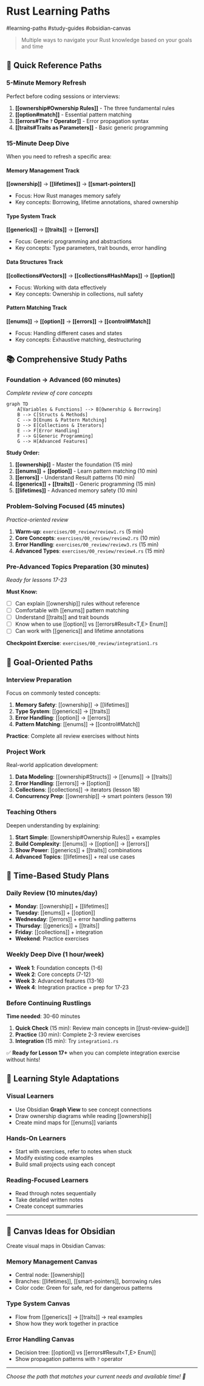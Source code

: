 # Rust Learning Paths

#learning-paths #study-guides #obsidian-canvas

> Multiple ways to navigate your Rust knowledge based on your goals and time

## 🚀 Quick Reference Paths

### 5-Minute Memory Refresh
Perfect before coding sessions or interviews:

1. **[[ownership#Ownership Rules]]** - The three fundamental rules
2. **[[option#match]]** - Essential pattern matching
3. **[[errors#The `?` Operator]]** - Error propagation syntax
4. **[[traits#Traits as Parameters]]** - Basic generic programming

### 15-Minute Deep Dive
When you need to refresh a specific area:

#### Memory Management Track
**[[ownership]]** → **[[lifetimes]]** → **[[smart-pointers]]**
- Focus: How Rust manages memory safely
- Key concepts: Borrowing, lifetime annotations, shared ownership

#### Type System Track
**[[generics]]** → **[[traits]]** → **[[errors]]**
- Focus: Generic programming and abstractions
- Key concepts: Type parameters, trait bounds, error handling

#### Data Structures Track
**[[collections#Vectors]]** → **[[collections#HashMaps]]** → **[[option]]**
- Focus: Working with data effectively
- Key concepts: Ownership in collections, null safety

#### Pattern Matching Track
**[[enums]]** → **[[option]]** → **[[errors]]** → **[[control#Match]]**
- Focus: Handling different cases and states
- Key concepts: Exhaustive matching, destructuring

## 📚 Comprehensive Study Paths

### Foundation → Advanced (60 minutes)
*Complete review of core concepts*

```mermaid
graph TD
    A[Variables & Functions] --> B[Ownership & Borrowing]
    B --> C[Structs & Methods]
    C --> D[Enums & Pattern Matching]
    D --> E[Collections & Iterators]
    E --> F[Error Handling]
    F --> G[Generic Programming]
    G --> H[Advanced Features]
```

**Study Order:**
1. **[[ownership]]** - Master the foundation (15 min)
2. **[[enums]]** + **[[option]]** - Learn pattern matching (10 min)
3. **[[errors]]** - Understand Result patterns (10 min)
4. **[[generics]]** + **[[traits]]** - Generic programming (15 min)
5. **[[lifetimes]]** - Advanced memory safety (10 min)

### Problem-Solving Focused (45 minutes)
*Practice-oriented review*

1. **Warm-up**: `exercises/00_review/review1.rs` (5 min)
2. **Core Concepts**: `exercises/00_review/review2.rs` (10 min)
3. **Error Handling**: `exercises/00_review/review3.rs` (15 min)
4. **Advanced Types**: `exercises/00_review/review4.rs` (15 min)

### Pre-Advanced Topics Preparation (30 minutes)
*Ready for lessons 17-23*

**Must Know:**
- [ ] Can explain [[ownership]] rules without reference
- [ ] Comfortable with [[enums]] pattern matching
- [ ] Understand [[traits]] and trait bounds
- [ ] Know when to use [[option]] vs [[errors#Result<T,E> Enum]]
- [ ] Can work with [[generics]] and lifetime annotations

**Checkpoint Exercise**: `exercises/00_review/integration1.rs`

## 🎯 Goal-Oriented Paths

### Interview Preparation
Focus on commonly tested concepts:

1. **Memory Safety**: [[ownership]] → [[lifetimes]]
2. **Type System**: [[generics]] → [[traits]]
3. **Error Handling**: [[option]] → [[errors]]
4. **Pattern Matching**: [[enums]] → [[control#Match]]

**Practice**: Complete all review exercises without hints

### Project Work
Real-world application development:

1. **Data Modeling**: [[ownership#Structs]] → [[enums]] → [[traits]]
2. **Error Handling**: [[errors]] → [[option]]
3. **Collections**: [[collections]] → iterators (lesson 18)
4. **Concurrency Prep**: [[ownership]] → smart pointers (lesson 19)

### Teaching Others
Deepen understanding by explaining:

1. **Start Simple**: [[ownership#Ownership Rules]] + examples
2. **Build Complexity**: [[enums]] → [[option]] → [[errors]]
3. **Show Power**: [[generics]] + [[traits]] combinations
4. **Advanced Topics**: [[lifetimes]] + real use cases

## 📅 Time-Based Study Plans

### Daily Review (10 minutes/day)
- **Monday**: [[ownership]] + [[lifetimes]]
- **Tuesday**: [[enums]] + [[option]]
- **Wednesday**: [[errors]] + error handling patterns
- **Thursday**: [[generics]] + [[traits]]
- **Friday**: [[collections]] + integration
- **Weekend**: Practice exercises

### Weekly Deep Dive (1 hour/week)
- **Week 1**: Foundation concepts (1-6)
- **Week 2**: Core concepts (7-12)
- **Week 3**: Advanced features (13-16)
- **Week 4**: Integration practice + prep for 17-23

### Before Continuing Rustlings
**Time needed**: 30-60 minutes

1. **Quick Check** (15 min): Review main concepts in [[rust-review-guide]]
2. **Practice** (30 min): Complete 2-3 review exercises
3. **Integration** (15 min): Try `integration1.rs`

✅ **Ready for Lesson 17+** when you can complete integration exercise without hints!

## 🧠 Learning Style Adaptations

### Visual Learners
- Use Obsidian **Graph View** to see concept connections
- Draw ownership diagrams while reading [[ownership]]
- Create mind maps for [[enums]] variants

### Hands-On Learners
- Start with exercises, refer to notes when stuck
- Modify existing code examples
- Build small projects using each concept

### Reading-Focused Learners
- Read through notes sequentially
- Take detailed written notes
- Create concept summaries

---

## 📖 Canvas Ideas for Obsidian

Create visual maps in Obsidian Canvas:

### Memory Management Canvas
- Central node: [[ownership]]
- Branches: [[lifetimes]], [[smart-pointers]], borrowing rules
- Color code: Green for safe, red for dangerous patterns

### Type System Canvas
- Flow from [[generics]] → [[traits]] → real examples
- Show how they work together in practice

### Error Handling Canvas
- Decision tree: [[option]] vs [[errors#Result<T,E> Enum]]
- Show propagation patterns with `?` operator

---

*Choose the path that matches your current needs and available time! 🚀*
